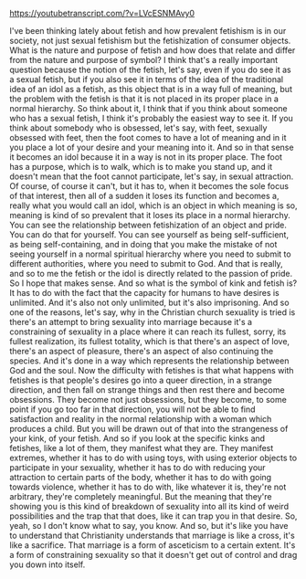 https://youtubetranscript.com/?v=LVcESNMAvy0

 I've been thinking lately about fetish and how prevalent fetishism is in our society, not just sexual fetishism but the fetishization of consumer objects. What is the nature and purpose of fetish and how does that relate and differ from the nature and purpose of symbol? I think that's a really important question because the notion of the fetish, let's say, even if you do see it as a sexual fetish, but if you also see it in terms of the idea of the traditional idea of an idol as a fetish, as this object that is in a way full of meaning, but the problem with the fetish is that it is not placed in its proper place in a normal hierarchy. So think about it, I think that if you think about someone who has a sexual fetish, I think it's probably the easiest way to see it. If you think about somebody who is obsessed, let's say, with feet, sexually obsessed with feet, then the foot comes to have a lot of meaning and in it you place a lot of your desire and your meaning into it. And so in that sense it becomes an idol because it in a way is not in its proper place. The foot has a purpose, which is to walk, which is to make you stand up, and it doesn't mean that the foot cannot participate, let's say, in sexual attraction. Of course, of course it can't, but it has to, when it becomes the sole focus of that interest, then all of a sudden it loses its function and becomes a, really what you would call an idol, which is an object in which meaning is so, meaning is kind of so prevalent that it loses its place in a normal hierarchy. You can see the relationship between fetishization of an object and pride. You can do that for yourself. You can see yourself as being self-sufficient, as being self-containing, and in doing that you make the mistake of not seeing yourself in a normal spiritual hierarchy where you need to submit to different authorities, where you need to submit to God. And that is really, and so to me the fetish or the idol is directly related to the passion of pride. So I hope that makes sense. And so what is the symbol of kink and fetish is? It has to do with the fact that the capacity for humans to have desires is unlimited. And it's also not only unlimited, but it's also imprisoning. And so one of the reasons, let's say, why in the Christian church sexuality is tried is there's an attempt to bring sexuality into marriage because it's a constraining of sexuality in a place where it can reach its fullest, sorry, its fullest realization, its fullest totality, which is that there's an aspect of love, there's an aspect of pleasure, there's an aspect of also continuing the species. And it's done in a way which represents the relationship between God and the soul. Now the difficulty with fetishes is that what happens with fetishes is that people's desires go into a queer direction, in a strange direction, and then fall on strange things and then rest there and become obsessions. They become not just obsessions, but they become, to some point if you go too far in that direction, you will not be able to find satisfaction and reality in the normal relationship with a woman which produces a child. But you will be drawn out of that into the strangeness of your kink, of your fetish. And so if you look at the specific kinks and fetishes, like a lot of them, they manifest what they are. They manifest extremes, whether it has to do with using toys, with using exterior objects to participate in your sexuality, whether it has to do with reducing your attraction to certain parts of the body, whether it has to do with going towards violence, whether it has to do with, like whatever it is, they're not arbitrary, they're completely meaningful. But the meaning that they're showing you is this kind of breakdown of sexuality into all its kind of weird possibilities and the trap that that does, like it can trap you in that desire. So, yeah, so I don't know what to say, you know. And so, but it's like you have to understand that Christianity understands that marriage is like a cross, it's like a sacrifice. That marriage is a form of asceticism to a certain extent. It's a form of constraining sexuality so that it doesn't get out of control and drag you down into itself.